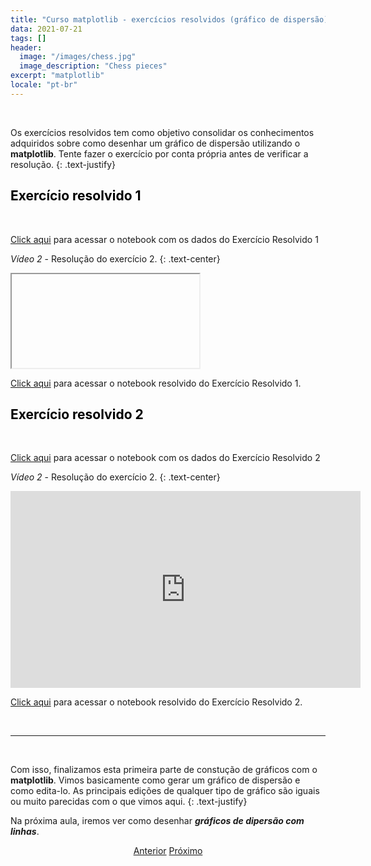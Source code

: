 ```yaml
---
title: "Curso matplotlib - exercícios resolvidos (gráfico de dispersão)"
data: 2021-07-21
tags: []
header:
  image: "/images/chess.jpg"
  image_description: "Chess pieces"
excerpt: "matplotlib"
locale: "pt-br"
---
```


<br>

Os exercícios resolvidos tem como objetivo consolidar os conhecimentos adquiridos sobre como desenhar um gráfico de dispersão utilizando o **matplotlib**. Tente fazer o exercício por conta própria antes de verificar a resolução.
{: .text-justify}

<h2><a style="color:black" id="">Exercício resolvido 1</a></h2>

<br>

[Click aqui](https://github.com/andersonmdcanteli/matplotlib-course/blob/main/curso/grafico-dispersao/aula/Exerc%C3%ADcio-Resolvido-1.ipynb) para acessar o notebook com os dados do Exercício Resolvido 1

*Vídeo 2* - Resolução do exercício	 2.
{: .text-center}
<iframe></iframe>


[Click aqui](https://github.com/andersonmdcanteli/matplotlib-course/blob/main/curso/grafico-dispersao/aula/Exerc%C3%ADcio-Resolvido-1-final.ipynb) para acessar o notebook resolvido do Exercício Resolvido 1.


<h2><a style="color:black" id="">Exercício resolvido 2</a></h2>


<br>

[Click aqui](https://github.com/andersonmdcanteli/matplotlib-course/blob/main/curso/grafico-dispersao/aula/Exercicio-Resolvido-2.ipynb) para acessar o notebook com os dados do Exercício Resolvido 2

*Vídeo 2* - Resolução do exercício 2.
{: .text-center}
<iframe width="560" height="315" src="https://www.youtube.com/embed/yTabC4PTY_4" title="YouTube video player" frameborder="0" allow="accelerometer; autoplay; clipboard-write; encrypted-media; gyroscope; picture-in-picture" allowfullscreen></iframe>

<br>


[Click aqui](https://github.com/andersonmdcanteli/matplotlib-course/blob/main/curso/grafico-dispersao/aula/Exercicio-Resolvido-2-final.ipynb) para acessar o notebook resolvido do Exercício Resolvido 2.

<br>

<hr>

<br>

Com isso, finalizamos esta primeira parte de constução de gráficos com o **matplotlib**. Vimos basicamente como gerar um gráfico de dispersão e como edita-lo. As principais edições de qualquer tipo de gráfico são iguais ou muito parecidas com o que vimos aqui.
{: .text-justify}

Na próxima aula, iremos ver como desenhar ***gráficos de dipersão com linhas***.


<p style="text-align: center">
  <a href="/Curso-matplotlib-16" class="btn btn--success">Anterior</a>
  <a href="/Curso-matplotlib-18" class="btn btn--success">Próximo</a>
</p>

